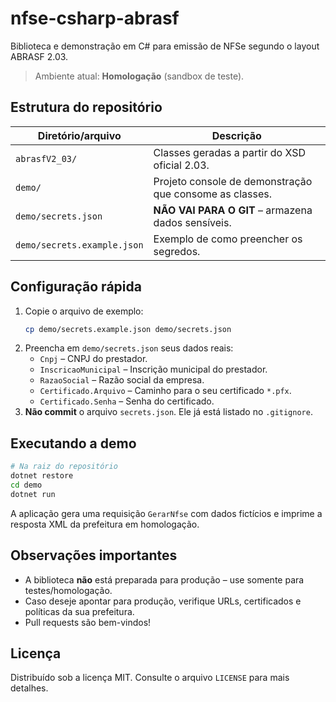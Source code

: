# nfse-csharp-abrasf

Biblioteca e demonstração em C# para emissão de NFSe segundo o layout ABRASF 2.03.

> Ambiente atual: **Homologação** (sandbox de teste).

## Estrutura do repositório

| Diretório/arquivo | Descrição |
|-------------------|-----------|
| `abrasfV2_03/` | Classes geradas a partir do XSD oficial 2.03. |
| `demo/` | Projeto console de demonstração que consome as classes. |
| `demo/secrets.json` | **NÃO VAI PARA O GIT** – armazena dados sensíveis. |
| `demo/secrets.example.json` | Exemplo de como preencher os segredos. |

## Configuração rápida

1. Copie o arquivo de exemplo:
   ```bash
   cp demo/secrets.example.json demo/secrets.json
   ```
2. Preencha em `demo/secrets.json` seus dados reais:
   * `Cnpj` – CNPJ do prestador.
   * `InscricaoMunicipal` – Inscrição municipal do prestador.
   * `RazaoSocial` – Razão social da empresa.
   * `Certificado.Arquivo` – Caminho para o seu certificado `*.pfx`.
   * `Certificado.Senha` – Senha do certificado.
3. **Não commit** o arquivo `secrets.json`. Ele já está listado no `.gitignore`.

## Executando a demo

```bash
# Na raiz do repositório
dotnet restore
cd demo
dotnet run
```
A aplicação gera uma requisição `GerarNfse` com dados fictícios e imprime a resposta XML da prefeitura em homologação.

## Observações importantes

* A biblioteca **não** está preparada para produção – use somente para testes/homologação.
* Caso deseje apontar para produção, verifique URLs, certificados e políticas da sua prefeitura.
* Pull requests são bem-vindos!

## Licença

Distribuído sob a licença MIT. Consulte o arquivo `LICENSE` para mais detalhes.

